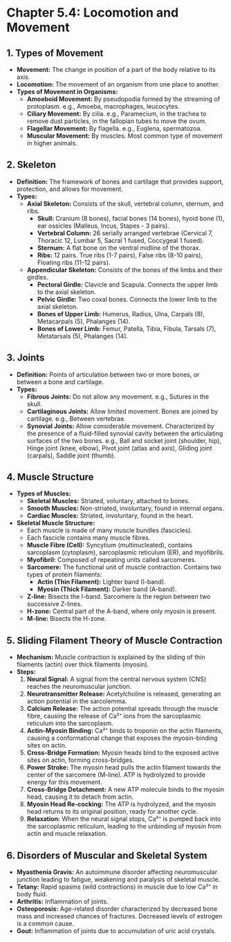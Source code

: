 # Chapter 5.4: Locomotion and Movement

## 1. Types of Movement
- **Movement:** The change in position of a part of the body relative to its axis.
- **Locomotion:** The movement of an organism from one place to another.
- **Types of Movement in Organisms:**
    - **Amoeboid Movement:** By pseudopodia formed by the streaming of protoplasm. e.g., Amoeba, macrophages, leucocytes.
    - **Ciliary Movement:** By cilia. e.g., Paramecium, in the trachea to remove dust particles, in the fallopian tubes to move the ovum.
    - **Flagellar Movement:** By flagella. e.g., Euglena, spermatozoa.
    - **Muscular Movement:** By muscles. Most common type of movement in higher animals.

## 2. Skeleton
- **Definition:** The framework of bones and cartilage that provides support, protection, and allows for movement.
- **Types:**
    - **Axial Skeleton:** Consists of the skull, vertebral column, sternum, and ribs.
        - **Skull:** Cranium (8 bones), facial bones (14 bones), hyoid bone (1), ear ossicles (Malleus, Incus, Stapes - 3 pairs).
        - **Vertebral Column:** 26 serially arranged vertebrae (Cervical 7, Thoracic 12, Lumbar 5, Sacral 1 fused, Coccygeal 1 fused).
        - **Sternum:** A flat bone on the ventral midline of the thorax.
        - **Ribs:** 12 pairs. True ribs (1-7 pairs), False ribs (8-10 pairs), Floating ribs (11-12 pairs).
    - **Appendicular Skeleton:** Consists of the bones of the limbs and their girdles.
        - **Pectoral Girdle:** Clavicle and Scapula. Connects the upper limb to the axial skeleton.
        - **Pelvic Girdle:** Two coxal bones. Connects the lower limb to the axial skeleton.
        - **Bones of Upper Limb:** Humerus, Radius, Ulna, Carpals (8), Metacarpals (5), Phalanges (14).
        - **Bones of Lower Limb:** Femur, Patella, Tibia, Fibula, Tarsals (7), Metatarsals (5), Phalanges (14).

## 3. Joints
- **Definition:** Points of articulation between two or more bones, or between a bone and cartilage.
- **Types:**
    - **Fibrous Joints:** Do not allow any movement. e.g., Sutures in the skull.
    - **Cartilaginous Joints:** Allow limited movement. Bones are joined by cartilage. e.g., Between vertebrae.
    - **Synovial Joints:** Allow considerable movement. Characterized by the presence of a fluid-filled synovial cavity between the articulating surfaces of the two bones. e.g., Ball and socket joint (shoulder, hip), Hinge joint (knee, elbow), Pivot joint (atlas and axis), Gliding joint (carpals), Saddle joint (thumb).

## 4. Muscle Structure
- **Types of Muscles:**
    - **Skeletal Muscles:** Striated, voluntary, attached to bones.
    - **Smooth Muscles:** Non-striated, involuntary, found in internal organs.
    - **Cardiac Muscles:** Striated, involuntary, found in the heart.
- **Skeletal Muscle Structure:**
    - Each muscle is made of many muscle bundles (fascicles).
    - Each fascicle contains many muscle fibres.
    - **Muscle Fibre (Cell):** Syncytium (multinucleated), contains sarcoplasm (cytoplasm), sarcoplasmic reticulum (ER), and myofibrils.
    - **Myofibril:** Composed of repeating units called sarcomeres.
    - **Sarcomere:** The functional unit of muscle contraction. Contains two types of protein filaments:
        - **Actin (Thin Filament):** Lighter band (I-band).
        - **Myosin (Thick Filament):** Darker band (A-band).
    - **Z-line:** Bisects the I-band. Sarcomere is the region between two successive Z-lines.
    - **H-zone:** Central part of the A-band, where only myosin is present.
    - **M-line:** Bisects the H-zone.

## 5. Sliding Filament Theory of Muscle Contraction
- **Mechanism:** Muscle contraction is explained by the sliding of thin filaments (actin) over thick filaments (myosin).
- **Steps:**
    1. **Neural Signal:** A signal from the central nervous system (CNS) reaches the neuromuscular junction.
    2. **Neurotransmitter Release:** Acetylcholine is released, generating an action potential in the sarcolemma.
    3. **Calcium Release:** The action potential spreads through the muscle fibre, causing the release of Ca²⁺ ions from the sarcoplasmic reticulum into the sarcoplasm.
    4. **Actin-Myosin Binding:** Ca²⁺ binds to troponin on the actin filaments, causing a conformational change that exposes the myosin-binding sites on actin.
    5. **Cross-Bridge Formation:** Myosin heads bind to the exposed active sites on actin, forming cross-bridges.
    6. **Power Stroke:** The myosin head pulls the actin filament towards the center of the sarcomere (M-line). ATP is hydrolyzed to provide energy for this movement.
    7. **Cross-Bridge Detachment:** A new ATP molecule binds to the myosin head, causing it to detach from actin.
    8. **Myosin Head Re-cocking:** The ATP is hydrolyzed, and the myosin head returns to its original position, ready for another cycle.
    9. **Relaxation:** When the neural signal stops, Ca²⁺ is pumped back into the sarcoplasmic reticulum, leading to the unbinding of myosin from actin and muscle relaxation.

## 6. Disorders of Muscular and Skeletal System
- **Myasthenia Gravis:** An autoimmune disorder affecting neuromuscular junction leading to fatigue, weakening and paralysis of skeletal muscle.
- **Tetany:** Rapid spasms (wild contractions) in muscle due to low Ca²⁺ in body fluid.
- **Arthritis:** Inflammation of joints.
- **Osteoporosis:** Age-related disorder characterized by decreased bone mass and increased chances of fractures. Decreased levels of estrogen is a common cause.
- **Gout:** Inflammation of joints due to accumulation of uric acid crystals.
